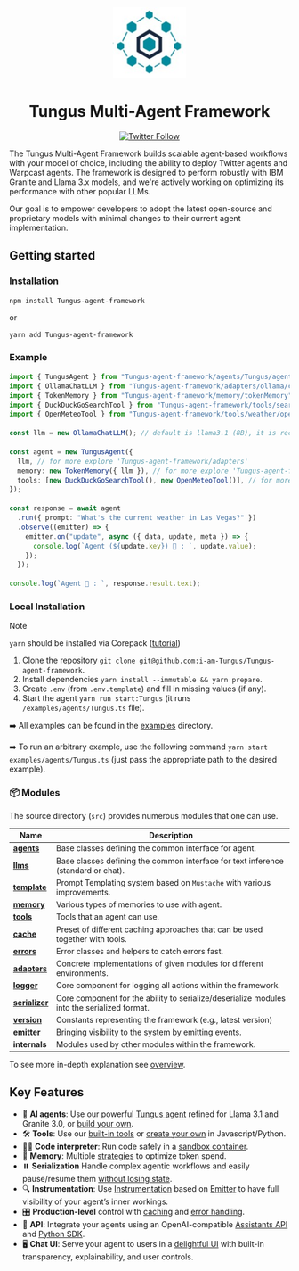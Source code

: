 <p align="center">
    <img alt="Tungus Framework logo" src="/docs/assets/Tungus.jpg" height="128">
    <h1 align="center">Tungus Multi-Agent Framework</h1>
</p>

<p align="center">
  <!-- Twitter Badge -->
  <a href="https://twitter.com/Tungus_agent">
    <img src="https://img.shields.io/twitter/follow/Tungus_agent?style=social" alt="Twitter Follow"/>
  </a>
</p>


The Tungus Multi-Agent Framework builds scalable agent-based workflows with your model of choice, including the ability to deploy Twitter agents and Warpcast agents. The framework is designed to perform robustly with IBM Granite and Llama 3.x models, and we're actively working on optimizing its performance with other popular LLMs.

Our goal is to empower developers to adopt the latest open-source and proprietary models with minimal changes to their current agent implementation.



## Getting started


### Installation

```shell
npm install Tungus-agent-framework
```

or

```shell
yarn add Tungus-agent-framework
```

### Example

```ts
import { TungusAgent } from "Tungus-agent-framework/agents/Tungus/agent";
import { OllamaChatLLM } from "Tungus-agent-framework/adapters/ollama/chat";
import { TokenMemory } from "Tungus-agent-framework/memory/tokenMemory";
import { DuckDuckGoSearchTool } from "Tungus-agent-framework/tools/search/duckDuckGoSearch";
import { OpenMeteoTool } from "Tungus-agent-framework/tools/weather/openMeteo";

const llm = new OllamaChatLLM(); // default is llama3.1 (8B), it is recommended to use 70B model

const agent = new TungusAgent({
  llm, // for more explore 'Tungus-agent-framework/adapters'
  memory: new TokenMemory({ llm }), // for more explore 'Tungus-agent-framework/memory'
  tools: [new DuckDuckGoSearchTool(), new OpenMeteoTool()], // for more explore 'Tungus-agent-framework/tools'
});

const response = await agent
  .run({ prompt: "What's the current weather in Las Vegas?" })
  .observe((emitter) => {
    emitter.on("update", async ({ data, update, meta }) => {
      console.log(`Agent (${update.key}) 🤖 : `, update.value);
    });
  });

console.log(`Agent 🤖 : `, response.result.text);
```


### Local Installation

> [!NOTE]
>
> `yarn` should be installed via Corepack ([tutorial](https://yarnpkg.com/corepack))

1. Clone the repository `git clone git@github.com:i-am-Tungus/Tungus-agent-framework`.
2. Install dependencies `yarn install --immutable && yarn prepare`.
3. Create `.env` (from `.env.template`) and fill in missing values (if any).
4. Start the agent `yarn run start:Tungus` (it runs `/examples/agents/Tungus.ts` file).

➡️ All examples can be found in the [examples](/examples) directory.

➡️ To run an arbitrary example, use the following command `yarn start examples/agents/Tungus.ts` (just pass the appropriate path to the desired example).

### 📦 Modules

The source directory (`src`) provides numerous modules that one can use.

| Name                                             | Description                                                                                 |
| ------------------------------------------------ | ------------------------------------------------------------------------------------------- |
| [**agents**](/docs/agents.md)                    | Base classes defining the common interface for agent.                                       |
| [**llms**](/docs/llms.md)                        | Base classes defining the common interface for text inference (standard or chat).           |
| [**template**](/docs/templates.md)               | Prompt Templating system based on `Mustache` with various improvements.                     |
| [**memory**](/docs/memory.md)                    | Various types of memories to use with agent.                                                |
| [**tools**](/docs/tools.md)                      | Tools that an agent can use.                                                                |
| [**cache**](/docs/cache.md)                      | Preset of different caching approaches that can be used together with tools.                |
| [**errors**](/docs/errors.md)                    | Error classes and helpers to catch errors fast.                                             |
| [**adapters**](/docs/llms.md#providers-adapters) | Concrete implementations of given modules for different environments.                       |
| [**logger**](/docs/logger.md)                    | Core component for logging all actions within the framework.                                |
| [**serializer**](/docs/serialization.md)         | Core component for the ability to serialize/deserialize modules into the serialized format. |
| [**version**](/docs/version.md)                  | Constants representing the framework (e.g., latest version)                                 |
| [**emitter**](/docs/emitter.md)                  | Bringing visibility to the system by emitting events.                                       |
| **internals**                                    | Modules used by other modules within the framework.                                         |

To see more in-depth explanation see [overview](/docs/overview.md).

## Key Features

- 🤖 **AI agents**: Use our powerful [Tungus agent](/docs/agents.md) refined for Llama 3.1 and Granite 3.0, or [build your own](/docs/agents.md).
- 🛠️ **Tools**: Use our [built-in tools](/docs/tools.md) or [create your own](/docs/tools.md) in Javascript/Python.
- 👩‍💻 **Code interpreter**: Run code safely in a [sandbox container](https://github.com/i-am-Tungus/Tungus-code-interpreter).
- 💾 **Memory**: Multiple [strategies](/docs/memory.md) to optimize token spend.
- ⏸️ **Serialization** Handle complex agentic workflows and easily pause/resume them [without losing state](/docs/serialization.md).
- 🔍 **Instrumentation**: Use [Instrumentation](/docs/instrumentation.md) based on [Emitter](/docs/emitter.md) to have full visibility of your agent’s inner workings.
- 🎛️ **Production-level** control with [caching](/docs/cache.md) and [error handling](/docs/errors.md).
- 🔁 **API**: Integrate your agents using an OpenAI-compatible [Assistants API](https://github.com/i-am-Tungus/Tungus-api) and [Python SDK](https://github.com/i-am-Tungus/Tungus-python-sdk).
- 🖥️ **Chat UI**: Serve your agent to users in a [delightful UI](https://github.com/i-am-Tungus/Tungus-ui) with built-in transparency, explainability, and user controls.


